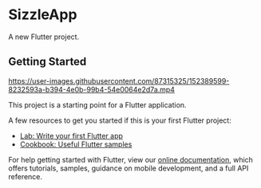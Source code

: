 # SizzleApp

A new Flutter project.

## Getting Started


https://user-images.githubusercontent.com/87315325/152389599-8232593a-b394-4e0b-99b4-54e0064e2d7a.mp4


This project is a starting point for a Flutter application.

A few resources to get you started if this is your first Flutter project:

- [Lab: Write your first Flutter app](https://flutter.dev/docs/get-started/codelab)
- [Cookbook: Useful Flutter samples](https://flutter.dev/docs/cookbook)

For help getting started with Flutter, view our
[online documentation](https://flutter.dev/docs), which offers tutorials,
samples, guidance on mobile development, and a full API reference.
